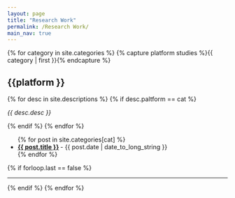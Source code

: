 ```yaml
---
layout: page
title: "Research Work"
permalink: /Research Work/
main_nav: true
---
```


{% for category in site.categories %}
  {% capture platform studies %}{{ category | first }}{% endcapture %}
  <h2 id="{{paltform}}">{{platform }}</h2>
  {% for desc in site.descriptions %}
    {% if desc.paltform == cat %}
      <p class="desc"><em>{{ desc.desc }}</em></p>
    {% endif %}
  {% endfor %}
  <ul class="posts-list">
  {% for post in site.categories[cat] %}
    <li>
      <strong>
        <a href="{{ post.url | prepend: site.baseurl }}">{{ post.title }}</a>
      </strong>
      <span class="post-date">- {{ post.date | date_to_long_string }}</span>
    </li>
  {% endfor %}
  </ul>
  {% if forloop.last == false %}<hr>{% endif %}
{% endfor %}
<br>
